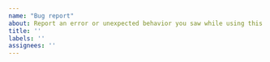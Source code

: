 ```yaml
---
name: "Bug report"
about: Report an error or unexpected behavior you saw while using this package
title: ''
labels: ''
assignees: ''
---
```


<!--
Welcome to the revealjs GitHub repo !

We are always happy to hear feedback from our users. 

To file a _bug report_, please follow these instructions carefully: <https://yihui.org/issue/#bug-reports>

Also, please complete and keep the checklist below in your issue. This helps you know what to check for opening a good issue report. It also helps know that you've have done the common steps that can solve your potential issue.

At last, if you have posted the same issue elsewhere, please mentioned it (with a link to the other issue).

## Checklist

When filing a _bug report_, please check the boxes below to confirm that you have provided us with the information we need. Have you:

- [ ] [formatted your issue](https://yihui.org/issue/#please-format-your-issue-correctly) so it is easier for us to read?

- [ ] included a minimal, self-contained, and reproducible example?

- [ ] pasted the output from `xfun::session_info('revealjs')` in your issue?

- [ ] upgraded all your packages to their latest versions (including your versions of R, the RStudio IDE, and relevant R packages)?

- [ ] installed and tested your bug with the development version of the revealjs package using `remotes::install_github("rstudio/revealjs")` ?

-->

